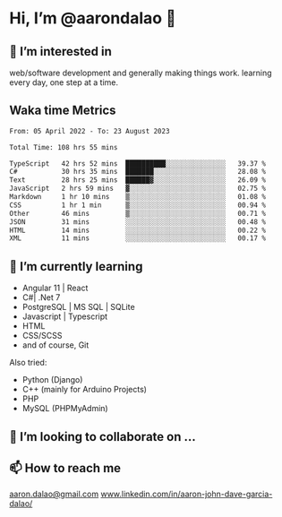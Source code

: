 # __Hi, I’m @aarondalao__ 👋 
## 👀 I’m interested in 
web/software development and generally making things work.
learning every day, one step at a time. 

## Waka time Metrics
<!--START_SECTION:waka-->

```txt
From: 05 April 2022 - To: 23 August 2023

Total Time: 108 hrs 55 mins

TypeScript   42 hrs 52 mins  ██████████░░░░░░░░░░░░░░░   39.37 %
C#           30 hrs 35 mins  ███████░░░░░░░░░░░░░░░░░░   28.08 %
Text         28 hrs 25 mins  ██████▓░░░░░░░░░░░░░░░░░░   26.09 %
JavaScript   2 hrs 59 mins   ▓░░░░░░░░░░░░░░░░░░░░░░░░   02.75 %
Markdown     1 hr 10 mins    ▒░░░░░░░░░░░░░░░░░░░░░░░░   01.08 %
CSS          1 hr 1 min      ▒░░░░░░░░░░░░░░░░░░░░░░░░   00.94 %
Other        46 mins         ▒░░░░░░░░░░░░░░░░░░░░░░░░   00.71 %
JSON         31 mins         ░░░░░░░░░░░░░░░░░░░░░░░░░   00.48 %
HTML         14 mins         ░░░░░░░░░░░░░░░░░░░░░░░░░   00.22 %
XML          11 mins         ░░░░░░░░░░░░░░░░░░░░░░░░░   00.17 %
```

<!--END_SECTION:waka-->

## 🌱 I’m currently learning 

- Angular 11 | React 
- C#| .Net 7
- PostgreSQL | MS SQL | SQLite
- Javascript | Typescript
- HTML 
- CSS/SCSS
- and of course, Git 


Also tried:
- Python (Django)
- C++ (mainly for Arduino Projects)
- PHP
- MySQL (PHPMyAdmin)


## 💞️ I’m looking to collaborate on ...

## 📫 How to reach me 
aaron.dalao@gmail.com
www.linkedin.com/in/aaron-john-dave-garcia-dalao/

<!---
aarondalao/aarondalao is a ✨ special ✨ repository because its `README.md` (this file) appears on your GitHub profile.
You can click the Preview link to take a look at your changes.
--->

